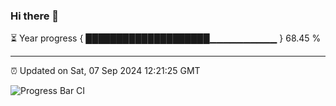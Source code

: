 ### Hi there 👋

⏳ Year progress { ████████████████████▁▁▁▁▁▁▁▁▁▁ } 68.45 %

---

⏰ Updated on Sat, 07 Sep 2024 12:21:25 GMT

![Progress Bar CI](https://github.com/liununu/liununu/workflows/Progress%20Bar%20CI/badge.svg)
